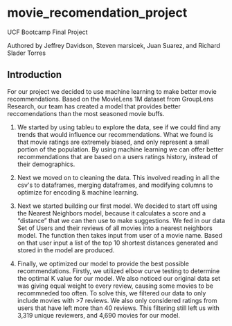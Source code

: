 # movie_recomendation_project
UCF Bootcamp Final Project

Authored by Jeffrey Davidson, Steven marsicek, Juan Suarez, and Richard Slader Torres

Introduction
---
For our project we decided to use machine learning to make better movie recommendations. 
Based on the MovieLens 1M dataset from GroupLens Research, our team has created a model that provides better reccomendations than the most seasoned movie buffs.

1. We started by using tableu to explore the data, see if we could find any trends that would influence our recommendations.
What we found is that movie ratings are extremely biased, and only represent a small portion of the population.
By using machine learning we can offer better recommendations that are based on a users ratings history, instead of their demographics.

2. Next we moved on to cleaning the data. This involved reading in all the csv's to dataframes, merging dataframes,
and modifying columns to optimize for encoding & machine learning.

3. Next we started building our first model. We decided to start off using the Nearest Neighbors model,
because it calculates a score and a “distance” that we can then use to make suggestions. We fed in our data Set of Users and their reviews of all movies into a nearest neighbors model.
The function then takes input from user of a movie name. Based on that user input a list of the top 10 shortest distances generated and stored in the model are produced.

4. Finally, we optimized our model to provide the best possible recommendations. Firstly, we utilized elbow curve testing to determine the optimal K value for our model.
We also noticed our original data set was giving equal weight to every review, causing some movies to be recommneded too often. To solve this, we filtered our data to
only include movies with >7 reviews. We also only considered ratings from users that have left more than 40 reviews.
This filtering still left us with 3,319 unique reviewers, and 4,690 movies for our model.
